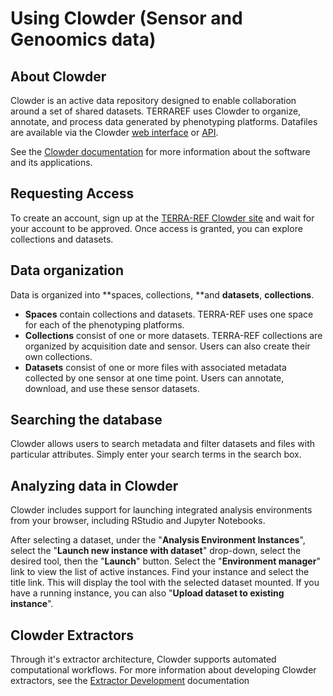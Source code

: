 # Using Clowder \(Sensor and Genoomics data\)

## About Clowder

Clowder is an active data repository designed to enable collaboration around a set of shared datasets. TERRAREF uses Clowder to organize, annotate, and process data generated by phenotyping platforms. Datafiles are available via the Clowder [web interface](http://terraref.ncsa.illinois.edu/clowder/spaces) or [API](https://terraref.ncsa.illinois.edu/clowder/assets/docs/api/index.html).

See the [Clowder documentation](https://clowder.ncsa.illinois.edu/docs/) for more information about the software and its applications.

## Requesting Access

To create an account, sign up at the [TERRA-REF Clowder site](https://terraref.ncsa.illinois.edu/clowder/spaces) and wait for your account to be approved. Once access is granted, you can explore collections and datasets.

## **Data organization**

Data is organized into **spaces, collections, **and **datasets**, **collections**.

* **Spaces** contain collections and datasets. TERRA-REF uses one space for each of the phenotyping platforms.
* **Collections** consist of one or more datasets. TERRA-REF collections are organized by acquisition date and sensor. Users can also create their own collections.
* **Datasets** consist of one or more files with associated metadata collected by one sensor at one time point. Users can annotate, download, and use these sensor datasets.

## **Searching the database**

Clowder allows users to search metadata and filter datasets and files with particular attributes. Simply enter your search terms in the search box.

## Analyzing data in Clowder

Clowder includes support for launching integrated analysis environments from your browser, including RStudio and Jupyter Notebooks.

After selecting a dataset, under the "**Analysis Environment Instances**", select the "**Launch new instance with dataset**" drop-down, select the desired tool, then the "**Launch**" button. Select the "**Environment manager**" link to view the list of active instances. Find your instance and select the title link. This will display the tool with the selected dataset mounted. If you have a running instance, you can also "**Upload dataset to existing instance**".

## Clowder Extractors

Through it's extractor architecture, Clowder supports automated computational workflows. For more information about developing Clowder extractors, see the [Extractor Development](https://opensource.ncsa.illinois.edu/confluence/display/CATS/Extractor+Development) documentation

